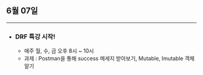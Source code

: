 ## 6월 07일


***

* ### DRF 특강 시작! 
  * 매주 월, 수, 금 오후 8시 ~ 10시
  * 과제 : Postman을 통해 success 메세지 받아보기, Mutable, Imutable 객체 알기

    